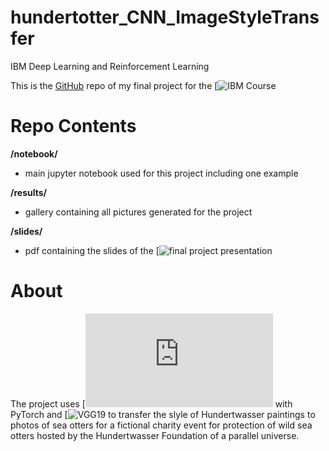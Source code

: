 # hundertotter_CNN_ImageStyleTransfer

IBM Deep Learning and Reinforcement Learning

This is the [GitHub](https://github.com/hannahaih/hundertotter_CNN_ImageStyleTransfer) repo of my final project for the [![IBM Course](https://www.coursera.org/learn/deep-learning-reinforcement-learning)


# Repo Contents

__/notebook/__
- main jupyter notebook used for this project including one example

__/results/__
- gallery containing all pictures generated for the project

__/slides/__
- pdf containing the slides of the [![final project presentation](https://docs.google.com/presentation/d/e/2PACX-1vSan8BX24nBzVhNgtzbmvPH9T3gldD-hJxDVUrIINlBVsGt-YMCTtQM6iDayWgmWD6eFbWapHyHxhZM/pub?start=false&loop=false&delayms=3000) 


# About 

The project uses [![Image Style Transfer Using Convolutional Neural Networks](https://www.cv-foundation.org/openaccess/content_cvpr_2016/papers/Gatys_Image_Style_Transfer_CVPR_2016_paper.pdf) with PyTorch
and [![VGG19](https://pytorch.org/hub/pytorch_vision_vgg/) to transfer the slyle of Hundertwasser paintings to photos of sea otters for a fictional charity event for protection of wild sea otters hosted by the Hundertwasser Foundation of a parallel universe. 




